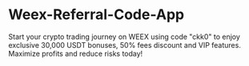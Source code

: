 # Weex-Referral-Code-App
Start your crypto trading journey on WEEX using code "ckk0" to enjoy exclusive 30,000 USDT bonuses, 50% fees discount and VIP features. Maximize profits and reduce risks today!
